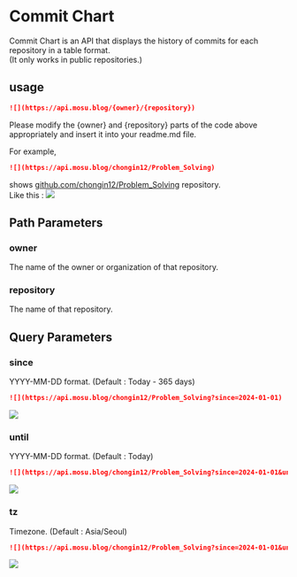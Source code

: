 # Commit Chart
Commit Chart is an API that displays the history of commits for each repository in a table format.\
(It only works in public repositories.)

## usage

```markdown
![](https://api.mosu.blog/{owner}/{repository})
```
Please modify the {owner} and {repository} parts of the code above appropriately and insert it into your readme.md file.

For example, 
```markdown
![](https://api.mosu.blog/chongin12/Problem_Solving)
```
shows [github.com/chongin12/Problem_Solving](github.com/chongin12/Problem_Solving) repository.\
Like this :
![](https://api.mosu.blog/chongin12/Problem_Solving)

## Path Parameters
### owner
The name of the owner or organization of that repository.
### repository
The name of that repository.

## Query Parameters
### since
YYYY-MM-DD format. (Default : Today - 365 days)
```markdown
![](https://api.mosu.blog/chongin12/Problem_Solving?since=2024-01-01)
```
![](https://api.mosu.blog/chongin12/Problem_Solving?since=2024-01-01)
### until
YYYY-MM-DD format. (Default : Today)
```markdown
![](https://api.mosu.blog/chongin12/Problem_Solving?since=2024-01-01&until=2024-01-28)
```
![](https://api.mosu.blog/chongin12/Problem_Solving?since=2024-01-01&until=2024-01-28)
### tz
Timezone. (Default : Asia/Seoul)
```markdown
![](https://api.mosu.blog/chongin12/Problem_Solving?since=2024-01-01&until=2024-01-30&tz=Asia/Seoul)
```
![](https://api.mosu.blog/chongin12/Problem_Solving?since=2024-01-01&until=2024-01-30&tz=Asia/Seoul)